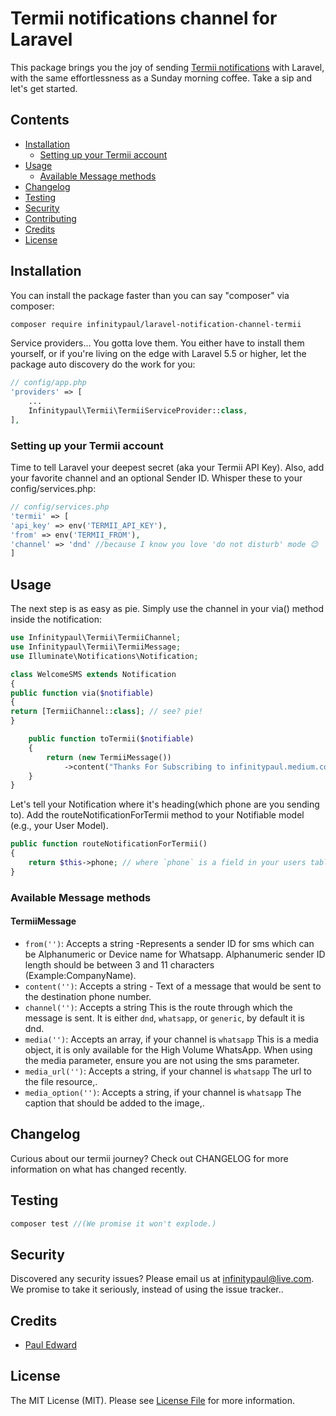# Termii notifications channel for Laravel


This package brings you the joy of sending [Termii notifications](https://developer.termii.com) with Laravel, with the same effortlessness as a Sunday morning coffee. Take a sip and let's get started.

## Contents

- [Installation](#installation)
    - [Setting up your Termii account](#setting-up-your-termii-account)
- [Usage](#usage)
    - [Available Message methods](#available-message-methods)
- [Changelog](#changelog)
- [Testing](#testing)
- [Security](#security)
- [Contributing](#contributing)
- [Credits](#credits)
- [License](#license)

## Installation

You can install the package faster than you can say "composer" via composer:

``` bash
composer require infinitypaul/laravel-notification-channel-termii
```
Service providers... You gotta love them. You either have to install them yourself, or if you're living on the edge with Laravel 5.5 or higher, let the package auto discovery do the work for you:

```php
// config/app.php
'providers' => [
    ...
    Infinitypaul\Termii\TermiiServiceProvider::class,
],

```
### Setting up your Termii account

Time to tell Laravel your deepest secret (aka your Termii API Key). Also, add your favorite channel and an optional Sender ID. Whisper these to your config/services.php:


```php
// config/services.php
'termii' => [
'api_key' => env('TERMII_API_KEY'),
'from' => env('TERMII_FROM'),
'channel' => 'dnd' //because I know you love 'do not disturb' mode 😉
]
```

## Usage

The next step is as easy as pie. Simply use the channel in your via() method inside the notification:

```php
use Infinitypaul\Termii\TermiiChannel;
use Infinitypaul\Termii\TermiiMessage;
use Illuminate\Notifications\Notification;

class WelcomeSMS extends Notification
{
public function via($notifiable)
{
return [TermiiChannel::class]; // see? pie!
}

    public function toTermii($notifiable)
    {
        return (new TermiiMessage())
            ->content("Thanks For Subscribing to infinitypaul.medium.com. We promise to only send interesting stuff, no cat videos... well, maybe just one.");
    }
}
```

Let's tell your Notification where it's heading(which phone are you sending to). Add the routeNotificationForTermii method to your Notifiable model (e.g., your User Model).


```php
public function routeNotificationForTermii()
{
    return $this->phone; // where `phone` is a field in your users table;
}

```

### Available Message methods

#### TermiiMessage

- `from('')`: Accepts a string -Represents a sender ID for sms which can be Alphanumeric or Device name for Whatsapp. Alphanumeric sender ID length should be between 3 and 11 characters (Example:CompanyName).
- `content('')`: Accepts a string - Text of a message that would be sent to the destination phone number.
- `channel('')`: Accepts a string This is the route through which the message is sent. It is either `dnd`, `whatsapp`, or `generic`, by default it is dnd.
- `media('')`: Accepts an array, if your channel is `whatsapp` This is a media object, it is only available for the High Volume WhatsApp. When using the media parameter, ensure you are not using the sms parameter.
- `media_url('')`: Accepts a string, if your channel is `whatsapp` The url to the file resource,.
- `media_option('')`: Accepts a string, if your channel is `whatsapp` The caption that should be added to the image,.


## Changelog
Curious about our termii journey? Check out CHANGELOG for more information on what has changed recently.

## Testing
```php
composer test //(We promise it won't explode.)
```

## Security
Discovered any security issues? Please email us at infinitypaul@live.com. We promise to take it seriously, instead of using the issue tracker..

## Credits

- [Paul Edward](https://github.com/infinitypaul)


## License

The MIT License (MIT). Please see [License File](LICENSE.md) for more information.
